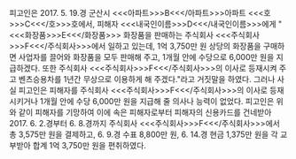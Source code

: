 피고인은 2017. 5. 19.경 군산시 <<<아파트>>>B<<</아파트>>>아파트 <<<호>>>C<<</호>>>호에서, 피해자 <<<내국인이름>>>D<<</내국인이름>>>에게 "<<<화장품>>>E<<</화장품>>> 화장품을 판매하는 주식회사 <<<주식회사>>>F<<</주식회사>>>에서 일하고 있는데, 1억 3,750만 원 상당의 화장품을 구매하면 사업자를 끌어와 화장품을 모두 판매해 주고, 1개월 안에 수당으로 6,000만 원을 지급하겠다. 또한 주식회사 <<<주식회사>>>F<<</주식회사>>>의 이사로 등재시켜 주고 벤츠승용차를 1년간 무상으로 이용하게 해 주겠다."라고 거짓말을 하였다. 그러나 사실 피고인은 피해자를 주식회사 <<<주식회사>>>F<<</주식회사>>>의 이사로 등재시키거나 1개월 안에 수당 6,000만 원을 지급해 줄 의사나 능력이 없었다. 피고인은 위와 같이 피해자를 기망하여 이에 속은 피해자로부터 피해자의 신용카드를 건네받아 2017. 6. 2.경부터 6. 8.경까지 주식회사 <<<주식회사>>>F<<</주식회사>>>에서 총 3,575만 원을 결제하고, 6. 9.경 수표 8,800만 원, 6. 14.경 현금 1,375만 원을 각 교부받아 합계 1억 3,750만 원을 편취하였다.